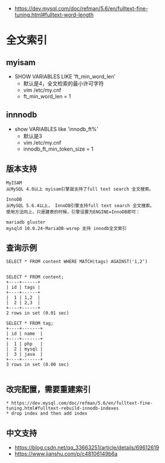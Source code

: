 
* https://dev.mysql.com/doc/refman/5.6/en/fulltext-fine-tuning.html#fulltext-word-length

# 全文索引
## myisam
* SHOW VARIABLES LIKE 'ft_min_word_len' 
    * 默认是4，全文检索的最小许可字符
    * vim /etc/my.cnf
    * ft_min_word_len = 1
    
## innnodb
* show VARIABLES like 'innodb_ft%'
    * 默认是3
    * vim /etc/my.cnf
    * innodb_ft_min_token_size = 1
    
## 版本支持
    MyISAM
    从MySQL 4.0以上 myisam引擎就支持了full text search 全文搜索。 
    
    InnoDB
    从MySQL 5.6.4以上， InnoDB引擎支持full text search 全文搜索。 
    使用方法同上，只是建表的时候，引擎设置为ENGINE=InnoDB即可：
    
    mariadb gluster
    mysqld 10.0.24-MariaDB-wsrep 支持 innodb全文索引
    
    
## 查询示例
    SELECT * FROM content WHERE MATCH(tags) AGAINST('1,2’)

 ```
 
SELECT * FROM content;
 +----+------+
 | id | tags |
 +----+------+
 |  1 | 1,2  |
 |  2 | 2,3  |
 +----+------+
 2 rows in set (0.01 sec)
 
SELECT * FROM tag;
 +----+-------+
 | id | name  |
 +----+-------+
 |  1 | php   |
 |  2 | mysql |
 |  3 | java  |
 +----+-------+
 3 rows in set (0.00 sec)   
    
```   


## 改完配置，需要重建索引
    * https://dev.mysql.com/doc/refman/5.6/en/fulltext-fine-tuning.html#fulltext-rebuild-innodb-indexes
    * drop index and then add index

## 中文支持
* https://blog.csdn.net/qq_33663251/article/details/69612619
* https://www.jianshu.com/p/c48106149b6a



